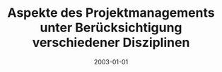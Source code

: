 ---
abstract: ''
authors:
- Randolf Speigner
date: '2003-01-01'
featured: false
links:
- name: Publik
  url: https://publik.tuwien.ac.at/showentry.php?ID=138164&lang=2
publication_types:
- '7'
publishDate: '2003-01-01'
title: Aspekte des Projektmanagements unter Berücksichtigung verschiedener Disziplinen
url_pdf: ''
---